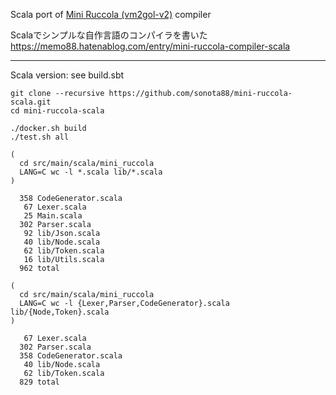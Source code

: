Scala port of [Mini Ruccola (vm2gol-v2)](https://github.com/sonota88/vm2gol-v2) compiler

Scalaでシンプルな自作言語のコンパイラを書いた  
https://memo88.hatenablog.com/entry/mini-ruccola-compiler-scala

---

Scala version: see build.sbt

```
git clone --recursive https://github.com/sonota88/mini-ruccola-scala.git
cd mini-ruccola-scala

./docker.sh build
./test.sh all
```

```
(
  cd src/main/scala/mini_ruccola
  LANG=C wc -l *.scala lib/*.scala
)

  358 CodeGenerator.scala
   67 Lexer.scala
   25 Main.scala
  302 Parser.scala
   92 lib/Json.scala
   40 lib/Node.scala
   62 lib/Token.scala
   16 lib/Utils.scala
  962 total

(
  cd src/main/scala/mini_ruccola
  LANG=C wc -l {Lexer,Parser,CodeGenerator}.scala lib/{Node,Token}.scala
)

   67 Lexer.scala
  302 Parser.scala
  358 CodeGenerator.scala
   40 lib/Node.scala
   62 lib/Token.scala
  829 total
```
